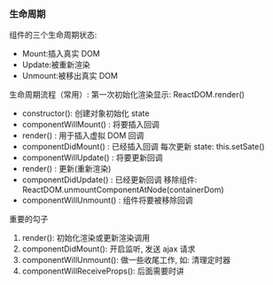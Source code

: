 ### 生命周期

组件的三个生命周期状态:
* Mount:插入真实 DOM
* Update:被重新渲染
* Unmount:被移出真实 DOM


生命周期流程（常用）:
第一次初始化渲染显示: ReactDOM.render() 
* constructor(): 创建对象初始化 state
* componentWillMount() : 将要插入回调
* render() : 用于插入虚拟 DOM 回调
* componentDidMount() : 已经插入回调
每次更新 state: this.setSate()
* componentWillUpdate() : 将要更新回调 
* render() : 更新(重新渲染)
* componentDidUpdate() : 已经更新回调
移除组件: ReactDOM.unmountComponentAtNode(containerDom) 
* componentWillUnmount() : 组件将要被移除回调



重要的勾子
1) render(): 初始化渲染或更新渲染调用
2) componentDidMount(): 开启监听, 发送 ajax 请求
3) componentWillUnmount(): 做一些收尾工作, 如: 清理定时器
4) componentWillReceiveProps(): 后面需要时讲   